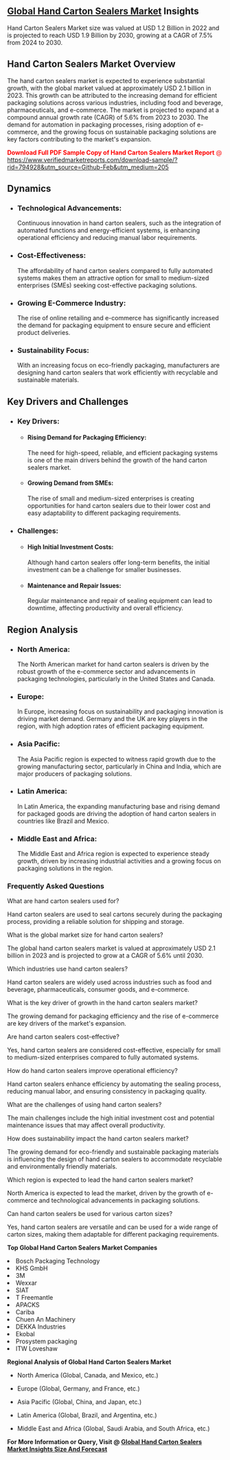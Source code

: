 <h2><a href="https://www.verifiedmarketreports.com/download-sample/?rid=794928&amp;utm_source=Github&amp;utm_medium=205" target="_blank">Global Hand Carton Sealers Market</a> Insights</h2><p>Hand Carton Sealers Market size was valued at USD 1.2 Billion in 2022 and is projected to reach USD 1.9 Billion by 2030, growing at a CAGR of 7.5% from 2024 to 2030.</p><p> <h2>Hand Carton Sealers Market Overview</h2> <p>The hand carton sealers market is expected to experience substantial growth, with the global market valued at approximately USD 2.1 billion in 2023. This growth can be attributed to the increasing demand for efficient packaging solutions across various industries, including food and beverage, pharmaceuticals, and e-commerce. The market is projected to expand at a compound annual growth rate (CAGR) of 5.6% from 2023 to 2030. The demand for automation in packaging processes, rising adoption of e-commerce, and the growing focus on sustainable packaging solutions are key factors contributing to the market's expansion.</p> <p><p><span class=""><span style="color: #ff0000;"><strong>Download Full PDF Sample Copy of Hand Carton Sealers Market Report</strong> @ </span><a href="https://www.verifiedmarketreports.com/download-sample/?rid=794928&amp;utm_source=Github-Feb&amp;utm_medium=205" target="_blank">https://www.verifiedmarketreports.com/download-sample/?rid=794928&amp;utm_source=Github-Feb&amp;utm_medium=205</a></span></p></p> <h2>Dynamics</h2> <ul> <li><h3>Technological Advancements:</h3>Continuous innovation in hand carton sealers, such as the integration of automated functions and energy-efficient systems, is enhancing operational efficiency and reducing manual labor requirements.</li> <li><h3>Cost-Effectiveness:</h3>The affordability of hand carton sealers compared to fully automated systems makes them an attractive option for small to medium-sized enterprises (SMEs) seeking cost-effective packaging solutions.</li> <li><h3>Growing E-Commerce Industry:</h3>The rise of online retailing and e-commerce has significantly increased the demand for packaging equipment to ensure secure and efficient product deliveries.</li> <li><h3>Sustainability Focus:</h3>With an increasing focus on eco-friendly packaging, manufacturers are designing hand carton sealers that work efficiently with recyclable and sustainable materials.</li> </ul> <h2>Key Drivers and Challenges</h2> <ul> <li><h3>Key Drivers:</h3> <ul> <li><h4>Rising Demand for Packaging Efficiency:</h4>The need for high-speed, reliable, and efficient packaging systems is one of the main drivers behind the growth of the hand carton sealers market.</li> <li><h4>Growing Demand from SMEs:</h4>The rise of small and medium-sized enterprises is creating opportunities for hand carton sealers due to their lower cost and easy adaptability to different packaging requirements.</li> </ul> </li> <li><h3>Challenges:</h3> <ul> <li><h4>High Initial Investment Costs:</h4>Although hand carton sealers offer long-term benefits, the initial investment can be a challenge for smaller businesses.</li> <li><h4>Maintenance and Repair Issues:</h4>Regular maintenance and repair of sealing equipment can lead to downtime, affecting productivity and overall efficiency.</li> </ul> </li> </ul> <h2>Region Analysis</h2> <ul> <li><h3>North America:</h3>The North American market for hand carton sealers is driven by the robust growth of the e-commerce sector and advancements in packaging technologies, particularly in the United States and Canada.</li> <li><h3>Europe:</h3>In Europe, increasing focus on sustainability and packaging innovation is driving market demand. Germany and the UK are key players in the region, with high adoption rates of efficient packaging equipment.</li> <li><h3>Asia Pacific:</h3>The Asia Pacific region is expected to witness rapid growth due to the growing manufacturing sector, particularly in China and India, which are major producers of packaging solutions.</li> <li><h3>Latin America:</h3>In Latin America, the expanding manufacturing base and rising demand for packaged goods are driving the adoption of hand carton sealers in countries like Brazil and Mexico.</li> <li><h3>Middle East and Africa:</h3>The Middle East and Africa region is expected to experience steady growth, driven by increasing industrial activities and a growing focus on packaging solutions in the region.</li> </ul> <h3>Frequently Asked Questions</h3> <p>What are hand carton sealers used for?</p> <p>Hand carton sealers are used to seal cartons securely during the packaging process, providing a reliable solution for shipping and storage.</p> <p>What is the global market size for hand carton sealers?</p> <p>The global hand carton sealers market is valued at approximately USD 2.1 billion in 2023 and is projected to grow at a CAGR of 5.6% until 2030.</p> <p>Which industries use hand carton sealers?</p> <p>Hand carton sealers are widely used across industries such as food and beverage, pharmaceuticals, consumer goods, and e-commerce.</p> <p>What is the key driver of growth in the hand carton sealers market?</p> <p>The growing demand for packaging efficiency and the rise of e-commerce are key drivers of the market's expansion.</p> <p>Are hand carton sealers cost-effective?</p> <p>Yes, hand carton sealers are considered cost-effective, especially for small to medium-sized enterprises compared to fully automated systems.</p> <p>How do hand carton sealers improve operational efficiency?</p> <p>Hand carton sealers enhance efficiency by automating the sealing process, reducing manual labor, and ensuring consistency in packaging quality.</p> <p>What are the challenges of using hand carton sealers?</p> <p>The main challenges include the high initial investment cost and potential maintenance issues that may affect overall productivity.</p> <p>How does sustainability impact the hand carton sealers market?</p> <p>The growing demand for eco-friendly and sustainable packaging materials is influencing the design of hand carton sealers to accommodate recyclable and environmentally friendly materials.</p> <p>Which region is expected to lead the hand carton sealers market?</p> <p>North America is expected to lead the market, driven by the growth of e-commerce and technological advancements in packaging solutions.</p> <p>Can hand carton sealers be used for various carton sizes?</p> <p>Yes, hand carton sealers are versatile and can be used for a wide range of carton sizes, making them adaptable for different packaging requirements.</p> </p><p><strong>Top Global Hand Carton Sealers Market Companies</strong></p><div data-test-id=""><p><li>Bosch Packaging Technology</li><li> KHS GmbH</li><li> 3M</li><li> Wexxar</li><li> SIAT</li><li> T Freemantle</li><li> APACKS</li><li> Cariba</li><li> Chuen An Machinery</li><li> DEKKA Industries</li><li> Ekobal</li><li> Prosystem packaging</li><li> ITW Loveshaw</li></p><div><strong>Regional Analysis of&nbsp;Global Hand Carton Sealers Market</strong></div><ul><li dir="ltr"><p dir="ltr">North America&nbsp;(Global, Canada, and Mexico, etc.)</p></li><li dir="ltr"><p dir="ltr">Europe (Global, Germany, and France, etc.)</p></li><li dir="ltr"><p dir="ltr">Asia Pacific&nbsp;(Global, China, and Japan, etc.)</p></li><li dir="ltr"><p dir="ltr">Latin America&nbsp;(Global, Brazil, and Argentina, etc.)</p></li><li dir="ltr">Middle East and Africa&nbsp;(Global, Saudi Arabia, and South Africa, etc.)</li></ul><p><strong>For More Information or Query, Visit @&nbsp;</strong><strong><a href="https://www.verifiedmarketreports.com/product/hand-carton-sealers-market/?utm_source=Github&amp;utm_medium=205" target="_blank">Global Hand Carton Sealers Market Insights Size And Forecast</a></strong></p></div>
